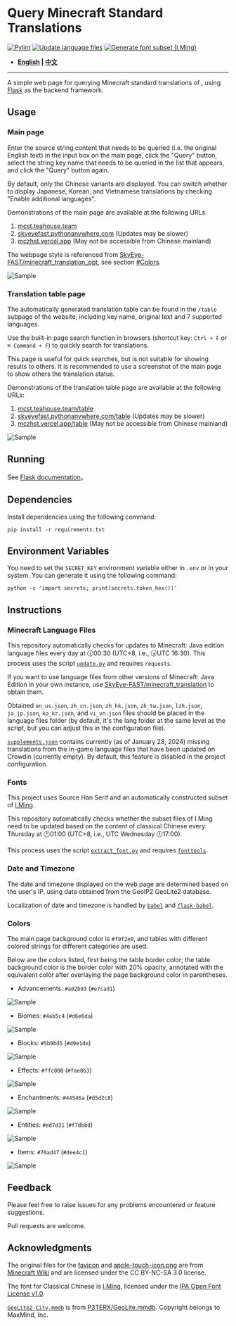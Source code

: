 # Query Minecraft Standard Translations

[![Pylint](https://github.com/SkyEye-FAST/minecraft_translation_flask/actions/workflows/pylint.yml/badge.svg)](https://github.com/SkyEye-FAST/minecraft_translation_flask/actions/workflows/pylint.yml) [![Update language files](https://github.com/SkyEye-FAST/minecraft_translation_flask/actions/workflows/update.yml/badge.svg)](https://github.com/SkyEye-FAST/minecraft_translation_flask/actions/workflows/update.yml) [![Generate font subset (I.Ming)](https://github.com/SkyEye-FAST/minecraft_translation_flask/actions/workflows/extract_font.yml/badge.svg)](https://github.com/SkyEye-FAST/minecraft_translation_flask/actions/workflows/extract_font.yml)

- **[English](README_en.md) | [中文](README.md)**

----

A simple web page for querying Minecraft standard translations of , using [Flask](https://github.com/pallets/flask) as the backend framework.

## Usage

### Main page

Enter the source string content that needs to be queried (i.e. the original English text) in the input box on the main page, click the "Query" button, select the string key name that needs to be queried in the list that appears, and click the "Query" button again.

By default, only the Chinese variants are displayed. You can switch whether to display Japanese, Korean, and Vietnamese translations by checking "Enable additional languages".

Demonstrations of the main page are available at the following URLs:

1. [mcst.teahouse.team](https://mcst.teahouse.team)
2. [skyeyefast.pythonanywhere.com](https://skyeyefast.pythonanywhere.com/) (Updates may be slower)
3. [mczhst.vercel.app](https://mczhst.vercel.app/) (May not be accessible from Chinese mainland)

The webpage style is referenced from [SkyEye-FAST/minecraft_translation_ppt](https://github.com/SkyEye-FAST/minecraft_translation_ppt), see section [#Colors](#colors).

![Sample](sample/sample_advancements_en.png)

### Translation table page

The automatically generated translation table can be found in the `/table` subpage of the website, including key name, original text and 7 supported languages.

Use the built-in page search function in browsers (shortcut key: `Ctrl + F` or `⌘ Command + F`) to quickly search for translations.

This page is useful for quick searches, but is not suitable for showing results to others. It is recommended to use a screenshot of the main page to show others the translation status.

Demonstrations of the translation table page are available at the following URLs:

1. [mcst.teahouse.team/table](https://mcst.teahouse.team/table)
2. [skyeyefast.pythonanywhere.com/table](https://skyeyefast.pythonanywhere.com/table) (Updates may be slower)
3. [mczhst.vercel.app/table](https://mczhst.vercel.app/table) (May not be accessible from Chinese mainland)

![Sample](sample/sample_table.png)

## Running

See [Flask documentation](https://flask.palletsprojects.com/en/3.0.x/)。

## Dependencies

Install dependencies using the following command:

``` shell
pip install -r requirements.txt
```

## Environment Variables

You need to set the `SECRET_KEY` environment variable either in `.env` or in your system. You can generate it using the following command:

``` shell
python -c 'import secrets; print(secrets.token_hex())'
```

## Instructions

### Minecraft Language Files

This repository automatically checks for updates to Minecraft: Java edition language files every day at 🕧00:30 (UTC+8, i.e., 🕟UTC 16:30). This process uses the script [`update.py`](update.py) and requires `requests`.

If you want to use language files from other versions of Minecraft: Java Edition in your own instance, use [SkyEye-FAST/minecraft_translation](https://github.com/SkyEye-FAST/minecraft_translation) to obtain them.

Obtained `en_us.json`, `zh_cn.json`, `zh_hk.json`, `zh_tw.json`, `lzh.json`, `ja_jp.json`, `ko_kr.json`, and `vi_vn.json` files should be placed in the language files folder (by default, it's the lang folder at the same level as the script, but you can adjust this in the configuration file).

[`supplements.json`](lang/supplements.json) contains currently (as of January 28, 2024) missing translations from the in-game language files that have been updated on Crowdin (currently empty). By default, this feature is disabled in the project configuration.

### Fonts

This project uses Source Han Serif and an automatically constructed subset of [I.Ming](https://github.com/ichitenfont/I.Ming).

This repository automatically checks whether the subset files of I.Ming need to be updated based on the content of classical Chinese every Thursday at 🕐01:00 (UTC+8, i.e., UTC Wednesday 🕔17:00).

This process uses the script [`extract_font.py`](extract_font.py) and requires [`fonttools`](https://github.com/fonttools/fonttools).

### Date and Timezone

The date and timezone displayed on the web page are determined based on the user's IP, using data obtained from the GeoIP2 GeoLite2 database.

Localization of date and timezone is handled by [`babel`](https://github.com/python-babel/babel) and [`flask-babel`](https://github.com/python-babel/flask-babel).

### Colors

The main page background color is `#f9f2e0`, and tables with different colored strings for different categories are used.

Below are the colors listed, first being the table border color; the table background color is the border color with 20% opacity, annotated with the equivalent color after overlaying the page background color in parentheses.

- Advancements: `#a02b93` (`#e7cad1`)

![Sample](sample/sample_advancements_en.png)

- Biomes: `#4ab5c4` (`#d6e6da`)

![Sample](sample/sample_biome_en.png)

- Blocks: `#5b9bd5` (`#d9e1de`)

![Sample](sample/sample_block_en.png)

- Effects: `#ffc000` (`#fae8b3`)

![Sample](sample/sample_effect_en.png)

- Enchantments: `#44546a` (`#d5d2c8`)

![Sample](sample/sample_enchantment_en.png)

- Entities: `#ed7d31` (`#f7dbbd`)

![Sample](sample/sample_entity_en.png)

- Items: `#70ad47` (`#dee4c1`)

![Sample](sample/sample_item_en.png)

## Feedback

Please feel free to raise issues for any problems encountered or feature suggestions.

Pull requests are welcome.

## Acknowledgments

The original files for the [favicon](static/favicon.ico) and [apple-touch-icon.png](static/apple-touch-icon.png) are from [Minecraft Wiki](https://minecraft.wiki/w/File:Favicon.ico) and are licensed under the CC BY-NC-SA 3.0 license.

The font for Classical Chinese is [I.Ming](https://github.com/ichitenfont/I.Ming), licensed under the [IPA Open Font License v1.0](https://github.com/ichitenfont/I.Ming/blob/master/LICENSE.md).

[`GeoLite2-City.mmdb`](GeoLite2-City.mmdb) is from [P3TERX/GeoLite.mmdb](https://github.com/P3TERX/GeoLite.mmdb). Copyright belongs to MaxMind, Inc.
